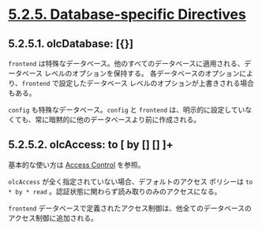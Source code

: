 # [5.2.5. Database-specific Directives](https://www.openldap.org/doc/admin26/slapdconf2.html#Database-specific%20Directives)

## 5.2.5.1. olcDatabase: [{<index>}]<type>

`frontend` は特殊なデータベース。他のすべてのデータベースに適用される、データベース レベルのオプションを保持する。
各データベースのオプションにより、`frontend` で設定したデータベース レベルのオプションが上書きされる場合もある。

`config` も特殊なデータベース。`config` と `frontend` は、明示的に設定していなくても、常に暗黙的に他のデータベースより前に作成される。

## 5.2.5.2. olcAccess: to <what> [ by <who> [<accesslevel>] [<control>] ]+

基本的な使い方は [Access Control](https://www.openldap.org/doc/admin26/access-control.html) を参照。

`olcAccess` が全く指定されていない場合、デフォルトのアクセス ポリシーは `to * by * read` 。認証状態に関わらず読み取りのみのアクセスになる。

`frontend` データベースで定義されたアクセス制御は、他全てのデータベースのアクセス制御に追加される。
